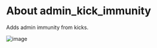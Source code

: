 # About admin_kick_immunity
Adds admin immunity from kicks.

![image](https://github.com/TouchMe-Inc/l4d2_admin_kick_immunity/assets/89782512/83edf99e-8bc8-44c1-8a02-5f5da85148e3)
